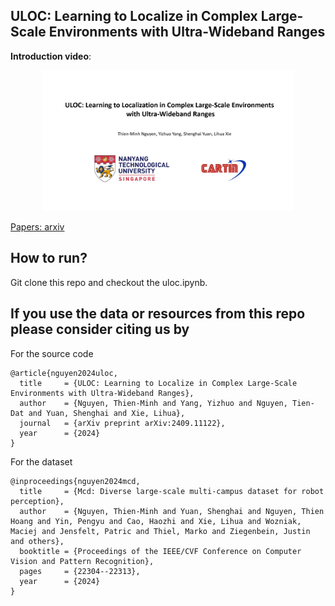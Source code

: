 ## ULOC: Learning to Localize in Complex Large-Scale Environments with Ultra-Wideband Ranges

<!-- ![uloc_network](https://github.com/user-attachments/assets/e5431c4e-ac32-435a-b8ef-5349118211e6)
<div style="text-align: center;">
    Design of the learning model
</div>

<br/> -->

**Introduction video**:
<div align="center">
    <a href="https://youtu.be/Ur8_9yE6mJg" target="_blank">
    <img src="resources/uloc_thumbnail.jpg" width=80% />
</div>

Papers:
[arxiv](https://arxiv.org/pdf/2409.11122)

## How to run?

Git clone this repo and checkout the uloc.ipynb.

## If you use the data or resources from this repo please consider citing us by

For the source code
```
@article{nguyen2024uloc,
  title     = {ULOC: Learning to Localize in Complex Large-Scale Environments with Ultra-Wideband Ranges},
  author    = {Nguyen, Thien-Minh and Yang, Yizhuo and Nguyen, Tien-Dat and Yuan, Shenghai and Xie, Lihua},
  journal   = {arXiv preprint arXiv:2409.11122},
  year      = {2024}
}
```

For the dataset
```
@inproceedings{nguyen2024mcd,
  title     = {Mcd: Diverse large-scale multi-campus dataset for robot perception},
  author    = {Nguyen, Thien-Minh and Yuan, Shenghai and Nguyen, Thien Hoang and Yin, Pengyu and Cao, Haozhi and Xie, Lihua and Wozniak, Maciej and Jensfelt, Patric and Thiel, Marko and Ziegenbein, Justin and others},
  booktitle = {Proceedings of the IEEE/CVF Conference on Computer Vision and Pattern Recognition},
  pages     = {22304--22313},
  year      = {2024}
}
```
